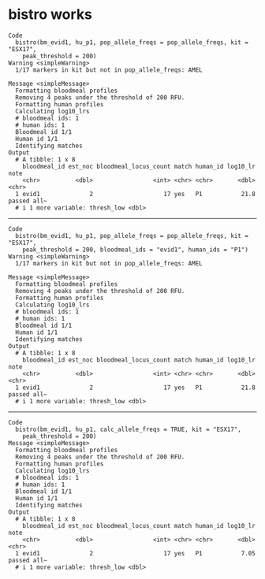 # bistro works

    Code
      bistro(bm_evid1, hu_p1, pop_allele_freqs = pop_allele_freqs, kit = "ESX17",
        peak_threshold = 200)
    Warning <simpleWarning>
      1/17 markers in kit but not in pop_allele_freqs: AMEL
      
    Message <simpleMessage>
      Formatting bloodmeal profiles
      Removing 4 peaks under the threshold of 200 RFU.
      Formatting human profiles
      Calculating log10_lrs
      # bloodmeal ids: 1
      # human ids: 1
      Bloodmeal id 1/1
      Human id 1/1
      Identifying matches
    Output
      # A tibble: 1 x 8
        bloodmeal_id est_noc bloodmeal_locus_count match human_id log10_lr note       
        <chr>          <dbl>                 <int> <chr> <chr>       <dbl> <chr>      
      1 evid1              2                    17 yes   P1           21.8 passed all~
      # i 1 more variable: thresh_low <dbl>

---

    Code
      bistro(bm_evid1, hu_p1, pop_allele_freqs = pop_allele_freqs, kit = "ESX17",
        peak_threshold = 200, bloodmeal_ids = "evid1", human_ids = "P1")
    Warning <simpleWarning>
      1/17 markers in kit but not in pop_allele_freqs: AMEL
      
    Message <simpleMessage>
      Formatting bloodmeal profiles
      Removing 4 peaks under the threshold of 200 RFU.
      Formatting human profiles
      Calculating log10_lrs
      # bloodmeal ids: 1
      # human ids: 1
      Bloodmeal id 1/1
      Human id 1/1
      Identifying matches
    Output
      # A tibble: 1 x 8
        bloodmeal_id est_noc bloodmeal_locus_count match human_id log10_lr note       
        <chr>          <dbl>                 <int> <chr> <chr>       <dbl> <chr>      
      1 evid1              2                    17 yes   P1           21.8 passed all~
      # i 1 more variable: thresh_low <dbl>

---

    Code
      bistro(bm_evid1, hu_p1, calc_allele_freqs = TRUE, kit = "ESX17",
        peak_threshold = 200)
    Message <simpleMessage>
      Formatting bloodmeal profiles
      Removing 4 peaks under the threshold of 200 RFU.
      Formatting human profiles
      Calculating log10_lrs
      # bloodmeal ids: 1
      # human ids: 1
      Bloodmeal id 1/1
      Human id 1/1
      Identifying matches
    Output
      # A tibble: 1 x 8
        bloodmeal_id est_noc bloodmeal_locus_count match human_id log10_lr note       
        <chr>          <dbl>                 <int> <chr> <chr>       <dbl> <chr>      
      1 evid1              2                    17 yes   P1           7.05 passed all~
      # i 1 more variable: thresh_low <dbl>

